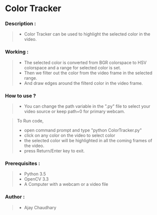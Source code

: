 # Color Tracker


### Description :
> * Color Tracker can be used to highlight the selected color in the video.

### Working : 
> * The selected color is converted from BGR colorspace to HSV colorspace and a range for selected color is set.
> * Then we filter out the color from the video frame in the selected range.
> * And draw edges around the filterd color in the video frame.

### How to use ?
> * You can change the path variable in the ".py" file to select your video source or keep path=0 for primary webcam.

> To Run code, 
> * open command prompt and type "python ColorTracker.py"
> * click on any color on the video to select color
> * the selected color will be highlighted in all the coming frames of the video. 
> * press Return/Enter key to exit.
	

### Prerequisites : 
> * Python 3.5
> * OpenCV 3.3
> * A Computer with a webcam or a video file


### Author :
> * Ajay Chaudhary

